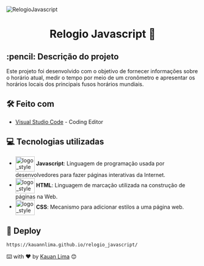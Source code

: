 ![RelogioJavascript](https://github.com/kauannlima/conversor_de_medidas/assets/124539523/120efb79-8964-4c98-83f0-521fea407204)
<h1 align="center">
 Relogio Javascript 🧮
</h1>


<h2>
  :pencil: Descrição do projeto
</h2>

<p>
Este projeto foi desenvolvido com o objetivo de fornecer informações sobre o horário atual, medir o tempo por meio de um cronômetro e apresentar os horários locais dos principais fusos horários mundiais.
</p>

## 🛠️ Feito com
* [Visual Studio Code](https://code.visualstudio.com) - Coding Editor

## 💻 Tecnologias utilizadas
- <img align="center" alt="logo_styled_components" height="40" width="50" src="https://cdn.jsdelivr.net/gh/devicons/devicon/icons/javascript/javascript-original.svg"> **Javascript**: Linguagem de programação usada por desenvolvedores para fazer páginas interativas da Internet.
- <img align="center" alt="logo_styled_components" height="40" width="50" src="https://cdn.jsdelivr.net/gh/devicons/devicon/icons/html5/html5-original.svg"> **HTML**: Linguagem de marcação utilizada na construção de páginas na Web.
- <img align="center" alt="logo_styled_components" height="40" width="50" src="https://cdn.jsdelivr.net/gh/devicons/devicon/icons/css3/css3-original.svg"> **CSS**: Mecanismo para adicionar estilos a uma página web.

## :link: Deploy

```
https://kauannlima.github.io/relogio_javascript/
```
⌨️ with ❤️ by [Kauan Lima](https://github.com/kauannlima) 😊


